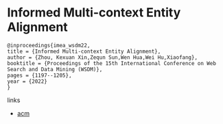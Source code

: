 # Informed Multi-context Entity Alignment

```
@inproceedings{imea_wsdm22,
title = {Informed Multi-context Entity Alignment},
author = {Zhou, Kexuan Xin,Zequn Sun,Wen Hua,Wei Hu,Xiaofang},
booktitle = {Proceedings of the 15th International Conference on Web Search and Data Mining (WSDM)},
pages = {1197--1205},
year = {2022}
}
```

links
- [acm](https://dl.acm.org/doi/10.1145/3488560.3498523)
